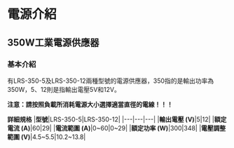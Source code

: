 # 電源介紹
## 350W工業電源供應器
### 基本介紹
有LRS-350-5及LRS-350-12兩種型號的電源供應器，350指的是輸出功率為350W，5、12則是指輸出電壓5V和12V。

**注意：請按照負載所消耗電源大小選擇適當直徑的電線！！！**

**詳細規格**
|**型號**|LRS-350-5|LRS-350-12|
|---|---|---|
|**輸出電壓 (V)**|5|12|
|**額定電流 (A)**|60|29|
|**電流範圍 (A)**|0~60|0~29|
|**額定功率 (W)**|300|348|
|**電壓調整範圍 (V)**|4.5~5.5|10.2~13.8|
